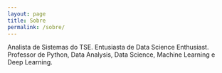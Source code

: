 ```yaml
---
layout: page
title: Sobre
permalink: /sobre/
---
```


Analista de Sistemas do TSE. Entusiasta de Data Science Enthusiast. Professor de Python, Data Analysis, Data Science, Machine Learning e Deep Learning.
